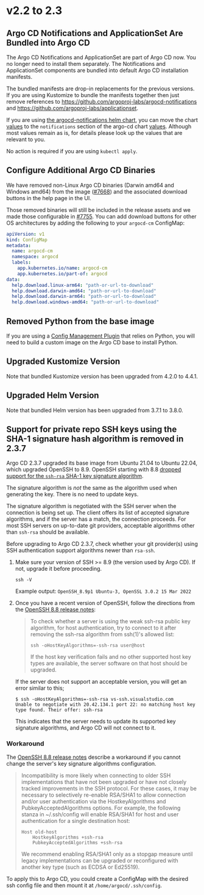 # v2.2 to 2.3

## Argo CD Notifications and ApplicationSet Are Bundled into Argo CD

The Argo CD Notifications and ApplicationSet are part of Argo CD now. You no longer need to install them separately.
The Notifications and ApplicationSet components are bundled into default Argo CD installation manifests.

The bundled manifests are drop-in replacements for the previous versions. If you are using Kustomize to bundle the manifests together then just
remove references to https://github.com/argoproj-labs/argocd-notifications and https://github.com/argoproj-labs/applicationset.

If you are using [the argocd-notifications helm chart](https://github.com/argoproj/argo-helm/tree/argocd-notifications-1.8.1/charts/argocd-notifications), you can move the chart [values](https://github.com/argoproj/argo-helm/blob/argocd-notifications-1.8.1/charts/argocd-notifications/values.yaml) to the `notifications` section of the argo-cd chart [values](https://github.com/argoproj/argo-helm/blob/main/charts/argo-cd/values.yaml#L2152). Although most values remain as is, for details please look up the values that are relevant to you.

No action is required if you are using `kubectl apply`.

## Configure Additional Argo CD Binaries

We have removed non-Linux Argo CD binaries (Darwin amd64 and Windows amd64) from the image ([#7668](https://github.com/argoproj/argo-cd/pull/7668)) and the associated download buttons in the help page in the UI.

Those removed binaries will still be included in the release assets and we made those configurable in [#7755](https://github.com/argoproj/argo-cd/pull/7755). You can add download buttons for other OS architectures by adding the following to your `argocd-cm` ConfigMap:

```yaml
apiVersion: v1
kind: ConfigMap
metadata:
  name: argocd-cm
  namespace: argocd
  labels:
    app.kubernetes.io/name: argocd-cm
    app.kubernetes.io/part-of: argocd
data:
  help.download.linux-arm64: "path-or-url-to-download"
  help.download.darwin-amd64: "path-or-url-to-download"
  help.download.darwin-arm64: "path-or-url-to-download"
  help.download.windows-amd64: "path-or-url-to-download"
```

## Removed Python from the base image

If you are using a [Config Management Plugin](../../user-guide/config-management-plugins.md) that relies on Python, you
will need to build a custom image on the Argo CD base to install Python.

## Upgraded Kustomize Version

Note that bundled Kustomize version has been upgraded from 4.2.0 to 4.4.1.

## Upgraded Helm Version

Note that bundled Helm version has been upgraded from 3.7.1 to 3.8.0.

## Support for private repo SSH keys using the SHA-1 signature hash algorithm is removed in 2.3.7

Argo CD 2.3.7 upgraded its base image from Ubuntu 21.04 to Ubuntu 22.04, which upgraded OpenSSH to 8.9. OpenSSH starting
with 8.8 [dropped support for the `ssh-rsa` SHA-1 key signature algorithm](https://www.openssh.com/txt/release-8.8).

The signature algorithm is _not_ the same as the algorithm used when generating the key. There is no need to update
keys.

The signature algorithm is negotiated with the SSH server when the connection is being set up. The client offers its
list of accepted signature algorithms, and if the server has a match, the connection proceeds. For most SSH servers on
up-to-date git providers, acceptable algorithms other than `ssh-rsa` should be available.

Before upgrading to Argo CD 2.3.7, check whether your git provider(s) using SSH authentication support algorithms newer
than `rsa-ssh`.

1. Make sure your version of SSH >= 8.9 (the version used by Argo CD). If not, upgrade it before proceeding.

   ```shell
   ssh -V
   ```

   Example output: `OpenSSH_8.9p1 Ubuntu-3, OpenSSL 3.0.2 15 Mar 2022`

2. Once you have a recent version of OpenSSH, follow the directions from the [OpenSSH 8.8 release notes](https://www.openssh.com/txt/release-8.7):

   > To check whether a server is using the weak ssh-rsa public key
   > algorithm, for host authentication, try to connect to it after
   > removing the ssh-rsa algorithm from ssh(1)'s allowed list:
   >
   > ```shell
   > ssh -oHostKeyAlgorithms=-ssh-rsa user@host
   > ```
   >
   > If the host key verification fails and no other supported host key
   > types are available, the server software on that host should be
   > upgraded.

   If the server does not support an acceptable version, you will get an error similar to this;

   ```
   $ ssh -oHostKeyAlgorithms=-ssh-rsa vs-ssh.visualstudio.com
   Unable to negotiate with 20.42.134.1 port 22: no matching host key type found. Their offer: ssh-rsa
   ```

   This indicates that the server needs to update its supported key signature algorithms, and Argo CD will not connect
   to it.

### Workaround

The [OpenSSH 8.8 release notes](https://www.openssh.com/txt/release-8.8) describe a workaround if you cannot change the
server's key signature algorithms configuration.

> Incompatibility is more likely when connecting to older SSH
> implementations that have not been upgraded or have not closely tracked
> improvements in the SSH protocol. For these cases, it may be necessary
> to selectively re-enable RSA/SHA1 to allow connection and/or user
> authentication via the HostkeyAlgorithms and PubkeyAcceptedAlgorithms
> options. For example, the following stanza in ~/.ssh/config will enable
> RSA/SHA1 for host and user authentication for a single destination host:
>
> ```
> Host old-host
>     HostkeyAlgorithms +ssh-rsa
>     PubkeyAcceptedAlgorithms +ssh-rsa
> ```
>
> We recommend enabling RSA/SHA1 only as a stopgap measure until legacy
> implementations can be upgraded or reconfigured with another key type
> (such as ECDSA or Ed25519).

To apply this to Argo CD, you could create a ConfigMap with the desired ssh config file and then mount it at
`/home/argocd/.ssh/config`.

